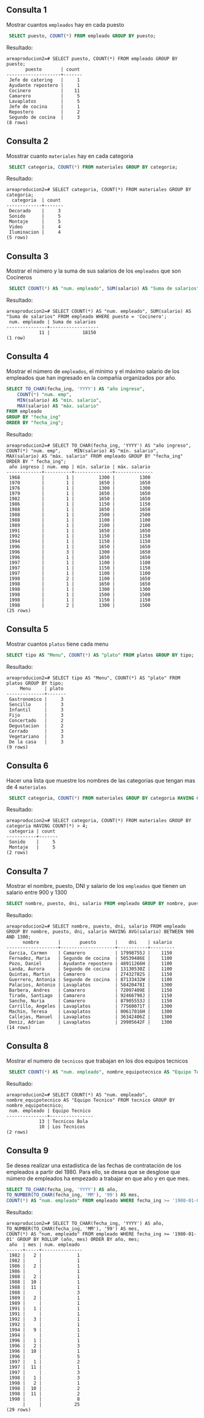 ## Consulta 1
Mostrar cuantos `empleados` hay en cada puesto
```sql
 SELECT puesto, COUNT(*) FROM empleado GROUP BY puesto;
``` 
Resultado:
```
areaproducion2=# SELECT puesto, COUNT(*) FROM empleado GROUP BY puesto;
       puesto       | count
--------------------+-------
 Jefe de catering   |     1
 Ayudante repostero |     1
 Cocinero           |    11
 Camarero           |     5
 Lavaplatos         |     5
 Jefe de cocina     |     1
 Repostero          |     2
 Segundo de cocina  |     3
(8 rows)
```

## Consulta 2
Mosstrar cuanto `materiales` hay en cada categoria
```sql
 SELECT categoria, COUNT(*) FROM materiales GROUP BY categoria;
```
Resultado:
```
areaproducion2=# SELECT categoria, COUNT(*) FROM materiales GROUP BY categoria;
  categoria  | count
-------------+-------
 Decorado    |     3
 Sonido      |     5
 Montaje     |     5
 Video       |     4
 Iluminacion |     4
(5 rows)
```

## Consulta 3
Mostrar el número y la suma de sus salarios de los `empleados` que son Cocineros
```sql
 SELECT COUNT(*) AS "num. empleado", SUM(salario) AS "Suma de salarios" FROM empleado WHERE puesto = 'Cocinero';
```
Resultado:
```
areaproducion2=# SELECT COUNT(*) AS "num. empleado", SUM(salario) AS "Suma de salarios" FROM empleado WHERE puesto = 'Cocinero';
 num. empleado | Suma de salarios
---------------+------------------
            11 |            18150
(1 row)
```

## Consulta 4
Mostrar el número de `empleados`, el mínimo y el máximo salario de los empleados que han ingresado en la compañía organizados por año.
```sql
SELECT TO_CHAR(fecha_ing, 'YYYY') AS "año ingreso",
    COUNT(*) "num. emp",
    MIN(salario) AS "mín. salario",
    MAX(salario) AS "máx. salario"
FROM empleado
GROUP BY "fecha_ing"
ORDER BY "fecha_ing";
```
Resultado:
```
areaproducion2=# SELECT TO_CHAR(fecha_ing, 'YYYY') AS "año ingreso",     COUNT(*) "num. emp",     MIN(salario) AS "mín. salario",     MAX(salario) AS "máx. salario" FROM empleado GROUP BY "fecha_ing" ORDER BY " fecha_ing";
 año ingreso | num. emp | mín. salario | máx. salario
-------------+----------+--------------+--------------
 1968        |        1 |         1300 |         1300
 1970        |        1 |         1650 |         1650
 1976        |        1 |         1300 |         1300
 1979        |        1 |         1650 |         1650
 1982        |        1 |         1650 |         1650
 1986        |        1 |         1150 |         1150
 1988        |        1 |         1650 |         1650
 1988        |        1 |         2500 |         2500
 1988        |        1 |         1100 |         1100
 1989        |        1 |         2100 |         2100
 1991        |        1 |         1650 |         1650
 1992        |        1 |         1150 |         1150
 1994        |        1 |         1150 |         1150
 1996        |        1 |         1650 |         1650
 1996        |        3 |         1300 |         1650
 1996        |        1 |         1650 |         1650
 1997        |        1 |         1100 |         1100
 1997        |        1 |         1150 |         1150
 1997        |        1 |         1100 |         1100
 1998        |        2 |         1100 |         1650
 1998        |        1 |         1650 |         1650
 1998        |        1 |         1300 |         1300
 1998        |        1 |         1500 |         1500
 1998        |        1 |         1150 |         1150
 1998        |        2 |         1300 |         1500
(25 rows)
```

## Consulta 5 
Mostrar cuantos `platos` tiene cada menu
```sql
SELECT tipo AS "Menu", COUNT(*) AS "plato" FROM platos GROUP BY tipo;
```
Resultado:
```
areaproducion2=# SELECT tipo AS "Menu", COUNT(*) AS "plato" FROM platos GROUP BY tipo;
     Menu     | plato
--------------+-------
 Gastronomico |     3
 Sencillo     |     3
 Infantil     |     3
 Fijo         |     3
 Concertado   |     2
 Degustacion  |     2
 Cerrado      |     3
 Vegetariano  |     3
 De la casa   |     3
(9 rows)

```

## Consulta 6
Hacer una lista que muestre los nombres de las categorias que tengan mas de 4 `materiales`
```sql
 SELECT categoria, COUNT(*) FROM materiales GROUP BY categoria HAVING COUNT(*) > 4;
```
Resultado:
```
areaproducion2=# SELECT categoria, COUNT(*) FROM materiales GROUP BY categoria HAVING COUNT(*) > 4;
 categoria | count
-----------+-------
 Sonido    |     5
 Montaje   |     5
(2 rows)
```

## Consulta 7
Mostrar el nombre, puesto, DNI y salario de los `empleados` que tienen un salario entre 900 y 1300
```sql
SELECT nombre, puesto, dni, salario FROM empleado GROUP BY nombre, puesto, dni, salario HAVING AVG(salario) BETWEEN 900 AND 1300;
```
Resultado:
```
areaproducion2=# SELECT nombre, puesto, dni, salario FROM empleado GROUP BY nombre, puesto, dni, salario HAVING AVG(salario) BETWEEN 900 AND 1300;
      nombre       |       puesto       |    dni    | salario
-------------------+--------------------+-----------+---------
 Garcia, Carmen    | Camarero           | 17998755J |    1150
 Fernadez, Maria   | Segundo de cocina  | 50539486E |    1100
 Pozo, Daniel      | Ayudante repostero | 48911266H |    1100
 Landa, Aurora     | Segundo de cocina  | 13130530Z |    1100
 Quintas, Martin   | Camarero           | 27432782S |    1150
 Guerrero, Antonia | Segundo de cocina  | 87133432W |    1100
 Palacios, Antonio | Lavaplatos         | 58420478I |    1300
 Barbera, Andres   | Camarero           | 72097409E |    1150
 Tirado, Santiago  | Camarero           | 92466798J |    1150
 Sancho, Nuria     | Camarero           | 87905553J |    1150
 Carrillo, Angeles | Lavaplatos         | 77560071T |    1300
 Machin, Teresa    | Lavaplatos         | 00617016H |    1300
 Callejas, Manuel  | Lavaplatos         | 36342406Z |    1300
 Deniz, Adrian     | Lavaplatos         | 29905642F |    1300
(14 rows)
```

## Consulta 8
Mostrar el numero de `tecnicos` que trabajan en los dos equipos tecnicos
```sql
 SELECT COUNT(*) AS "num. empleado", nombre_equipotecnico AS "Equipo Tecnico" FROM tecnico GROUP BY nombre_equipotecnico;
```
Resultado:
```
areaproducion2=# SELECT COUNT(*) AS "num. empleado", nombre_equipotecnico AS "Equipo Tecnico" FROM tecnico GROUP BY nombre_equipotecnico;
 num. empleado | Equipo Tecnico
---------------+----------------
            13 | Tecnicos Bola
            10 | Los Tecnicos
(2 rows)
```

## Consulta 9
Se desea realizar una estadística de las fechas de contratación de los empleados a partir del 1980. Para ello, se desea que se desglose que número de empleados ha empezado a trabajar en que año y en que mes.
```sql
SELECT TO_CHAR(fecha_ing, 'YYYY') AS año,
TO_NUMBER(TO_CHAR(fecha_ing, 'MM'), '99') AS mes,
COUNT(*) AS "num. empleado" FROM empleado WHERE fecha_ing >= '1980-01-01' GROUP BY ROLLUP (año, mes) ORDER BY año, mes;
```
Resultado:
```
areaproducion2=# SELECT TO_CHAR(fecha_ing, 'YYYY') AS año,
TO_NUMBER(TO_CHAR(fecha_ing, 'MM'), '99') AS mes,
COUNT(*) AS "num. empleado" FROM empleado WHERE fecha_ing >= '1980-01-01' GROUP BY ROLLUP (año, mes) ORDER BY año, mes;
 año  | mes | num. empleado
------+-----+---------------
 1982 |   2 |             1
 1982 |     |             1
 1986 |   2 |             1
 1986 |     |             1
 1988 |   2 |             1
 1988 |  10 |             1
 1988 |  11 |             1
 1988 |     |             3
 1989 |   2 |             1
 1989 |     |             1
 1991 |   1 |             1
 1991 |     |             1
 1992 |   3 |             1
 1992 |     |             1
 1994 |   9 |             1
 1994 |     |             1
 1996 |   1 |             1
 1996 |   2 |             3
 1996 |  10 |             1
 1996 |     |             5
 1997 |   1 |             2
 1997 |  11 |             1
 1997 |     |             3
 1998 |   1 |             3
 1998 |   2 |             1
 1998 |  10 |             2
 1998 |  11 |             2
 1998 |     |             8
      |     |            25
(29 rows)
```